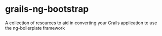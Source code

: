 grails-ng-bootstrap
===================

A collection of resources to aid in converting your Grails application to use the ng-boilerplate framework
